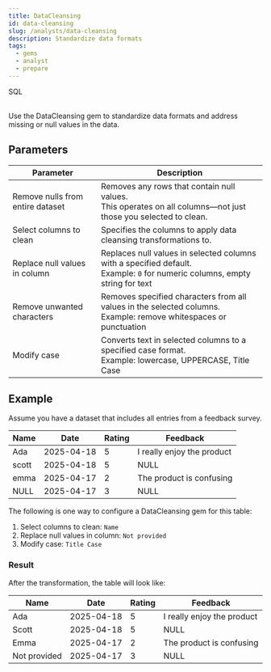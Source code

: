 ```yaml
---
title: DataCleansing
id: data-cleansing
slug: /analysts/data-cleansing
description: Standardize data formats
tags:
  - gems
  - analyst
  - prepare
---
```


<span class="badge">SQL</span><br/><br/>

Use the DataCleansing gem to standardize data formats and address missing or null values in the data.

## Parameters

| Parameter                        | Description                                                                                                                      |
| -------------------------------- | -------------------------------------------------------------------------------------------------------------------------------- |
| Remove nulls from entire dataset | Removes any rows that contain null values. <br/>This operates on all columns—not just those you selected to clean.               |
| Select columns to clean          | Specifies the columns to apply data cleansing transformations to.                                                                |
| Replace null values in column    | Replaces null values in selected columns with a specified default. <br/> Example: `0` for numeric columns, empty string for text |
| Remove unwanted characters       | Removes specified characters from all values in the selected columns. <br/>Example: remove whitespaces or punctuation            |
| Modify case                      | Converts text in selected columns to a specified case format. <br/> Example: lowercase, UPPERCASE, Title Case                    |

## Example

Assume you have a dataset that includes all entries from a feedback survey.

<div class="table-example">

| Name  | Date       | Rating | Feedback                   |
| ----- | ---------- | ------ | -------------------------- |
| Ada   | 2025-04-18 | 5      | I really enjoy the product |
| scott | 2025-04-18 | 5      | NULL                       |
| emma  | 2025-04-17 | 2      | The product is confusing   |
| NULL  | 2025-04-17 | 3      | NULL                       |

</div>

The following is one way to configure a DataCleansing gem for this table:

1. Select columns to clean: `Name`
1. Replace null values in column: `Not provided`
1. Modify case: `Title Case`

### Result

After the transformation, the table will look like:

<div class="table-example">

| Name         | Date       | Rating | Feedback                   |
| ------------ | ---------- | ------ | -------------------------- |
| Ada          | 2025-04-18 | 5      | I really enjoy the product |
| Scott        | 2025-04-18 | 5      | NULL                       |
| Emma         | 2025-04-17 | 2      | The product is confusing   |
| Not provided | 2025-04-17 | 3      | NULL                       |

</div>
